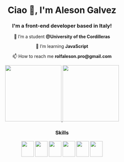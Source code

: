 <div align="center">
  <h1>Ciao 👋, I'm Aleson Galvez</h1>
  <h3>I'm a front-end developer based in Italy!</h3>

  <div>
    <p>🔭 I’m a student <strong>@University of the Cordilleras</strong></p>
    <p>🌱 I’m learning <strong>JavaScript</strong></p>
    <p>📫 How to reach me <strong>rolfaleson.pro@gmail.com</strong></p>
  </div>

  <div>
    <a href="https://github.com/alesonpro">
    <img height="180em" src="https://github-readme-stats.vercel.app/api?username=alesonpro&show_icons=true&theme=radical&include_all_commits=true&count_private=true"/>
    <img height="180em" src="https://github-readme-stats.vercel.app/api/top-langs/?username=alesonpro&layout=compact&langs_count=7&theme=radical"/>
  </div>

   <div style="display: inline-block">
     <h3>Skills</h3>
     <img src="https://cdn.jsdelivr.net/gh/devicons/devicon/icons/html5/html5-original-wordmark.svg" width="40" height="50" align="center"/>
     <img src="https://cdn.jsdelivr.net/gh/devicons/devicon/icons/css3/css3-original-wordmark.svg" width="40" height="50"  align="center" />
     <img src="https://cdn.jsdelivr.net/gh/devicons/devicon/icons/javascript/javascript-original.svg" width="40" height="50" align="center"  />
     <img src="https://cdn.jsdelivr.net/gh/devicons/devicon/icons/sass/sass-original.svg" width="40" height="50"  align="center"  />
     <img src="https://cdn.jsdelivr.net/gh/devicons/devicon/icons/java/java-original-wordmark.svg" width="40" height="50" align="center" />
     <img src="https://cdn.jsdelivr.net/gh/devicons/devicon/icons/python/python-original-wordmark.svg" width="40" height="50"  align="center"  /> 
  </div>
</div>



 

 








